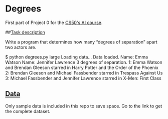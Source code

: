 # Degrees
First part of Project 0 for the [CS50's AI course](https://courses.edx.org/courses/course-v1:HarvardX+CS50AI+1T2020/course/).

##[Task description](https://cs50.harvard.edu/ai/projects/0/degrees/)

Write a program that determines how many “degrees of separation” apart two actors are.

$ python degrees.py large
Loading data...
Data loaded.
Name: Emma Watson
Name: Jennifer Lawrence
3 degrees of separation.
1: Emma Watson and Brendan Gleeson starred in Harry Potter and the Order of the Phoenix
2: Brendan Gleeson and Michael Fassbender starred in Trespass Against Us
3: Michael Fassbender and Jennifer Lawrence starred in X-Men: First Class

## [Data](https://cdn.cs50.net/ai/2020/x/projects/0/degrees.zip)
Only sample data is included in this repo to save space. Go to the link to get the complete dataset.

